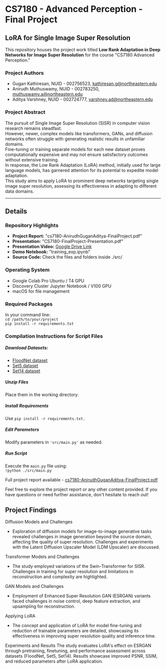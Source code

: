 # CS7180 - Advanced Perception - Final Project
## LoRA for Single Image Super Resolution


This repository houses the project work titled **Low Rank Adaptation in Deep Networks for Image Super Resolution** for the course "CS7180 Advanced Perception."

### Project Authors
- Gugan Kathiresan, NUID - 002756523, kathiresan.g@northeastern.edu
- Anirudh Muthuswamy, NUID - 002783250, muthuswamy.a@northeastern.edu
- Aditya Varshney, NUID - 002724777, varshney.ad@northeastern.edu

### Project Abstract
The pursuit of Single Image Super Resolution (SISR) in computer vision research remains steadfast.  
However, newer, complex models like transformers, GANs, and diffusion networks often struggle with generating realistic results in unfamiliar domains.  
Fine-tuning or training separate models for each new dataset proves computationally expensive and may not ensure satisfactory outcomes without extensive training.  
In response, the Low Rank Adaptation (LoRA) method, initially used for large language models, has garnered attention for its potential to expedite model adaptation.   
This study aims to apply LoRA to prominent deep networks targeting single image super resolution, assessing its effectiveness in adapting to different data domains.  

---

## Details

### Repository Highlights
- **Project Report:** "cs7180-AnirudhGuganAditya-FinalProject.pdf"
- **Presentation:** "CS7180-FinalProject-Presentation.pdf"
- **Presentation Video:** [Google Drive Link](https://drive.google.com/file/d/1-Q1rFYcKoLLUWeFGq7emhFF3-wyjemnw/view?usp=sharing)
- **Demo Notebook:** "training_exp.ipynb"
- **Source Code:** Check the files and folders inside ./src/

### Operating System
- Google Colab Pro Ubuntu / T4 GPU
- Discovery Cluster Jupyter Notebook / V100 GPU
- macOS for file management

### Required Packages
In your command line:  
```cd /path/to/your/project```  
```pip install -r requirements.txt```  

### Compilation Instructions for Script Files
##### Download Datasets:
- [FloodNet dataset](https://drive.google.com/drive/folders/1sZZMJkbqJNbHgebKvHzcXYZHJd6ss4tH?usp=sharing)
- [Set5 dataset](https://uofi.box.com/shared/static/kfahv87nfe8ax910l85dksyl2q212voc.zip)
- [Set14 dataset](https://uofi.box.com/shared/static/igsnfieh4lz68l926l8xbklwsnnk8we9.zip)
##### Unzip Files
Place them in the working directory.
##### Install Requirements
Use ```pip install -r requirements.txt.```
##### Edit Parameters
Modify parameters in ```'src/main.py'``` as needed.
##### Run Script 
Execute the ```main.py``` file using:  
```!python ./src/main.py```

Full project report available - [cs7180-AnirudhGuganAditya-FinalProject.pdf](cs7180-AnirudhGuganAditya-FinalProject.pdf)

Feel free to explore the project report or any other content provided. If you have questions or need further assistance, don't hesitate to reach out!

## Project Findings

Diffusion Models and Challenges
- Exploration of diffusion models for image-to-image generative tasks revealed challenges in image generation beyond the source domain, affecting the quality of super resolution. Challenges and experiments with the Latent Diffusion Upscaler Model (LDM Upscaler) are discussed.

Transformer Models and Challenges
- The study employed variations of the Swin-Transformer for SISR. Challenges in training for super resolution and limitations in reconstruction and complexity are highlighted.

GAN Models and Challenges
- Employment of Enhanced Super Resolution GAN (ESRGAN) variants faced challenges in noise control, deep feature extraction, and upsampling for reconstruction.

Applying LoRA
- The concept and application of LoRA for model fine-tuning and reduction of trainable parameters are detailed, showcasing its effectiveness in improving super resolution quality and inference time.

Experiments and Results
The study evaluates LoRA's effect on ESRGAN through pretraining, finetuning, and performance assessment across datasets (FloodNet, Set5, Set14). Results showcase improved PSNR, SSIM, and reduced parameters after LoRA application.

